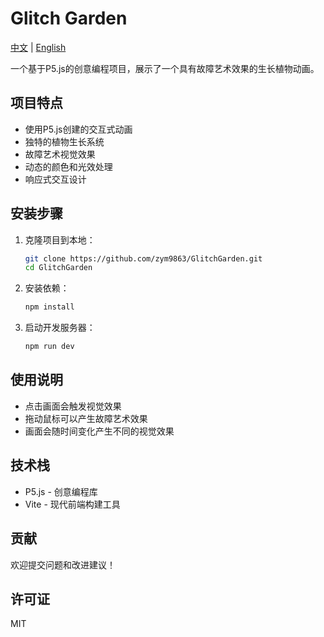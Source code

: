 # Glitch Garden

[中文](README.md) | [English](README_EN.md)

一个基于P5.js的创意编程项目，展示了一个具有故障艺术效果的生长植物动画。

## 项目特点

- 使用P5.js创建的交互式动画
- 独特的植物生长系统
- 故障艺术视觉效果
- 动态的颜色和光效处理
- 响应式交互设计

## 安装步骤

1. 克隆项目到本地：
   ```bash
   git clone https://github.com/zym9863/GlitchGarden.git
   cd GlitchGarden
   ```

2. 安装依赖：
   ```bash
   npm install
   ```

3. 启动开发服务器：
   ```bash
   npm run dev
   ```

## 使用说明

- 点击画面会触发视觉效果
- 拖动鼠标可以产生故障艺术效果
- 画面会随时间变化产生不同的视觉效果

## 技术栈

- P5.js - 创意编程库
- Vite - 现代前端构建工具

## 贡献

欢迎提交问题和改进建议！

## 许可证

MIT